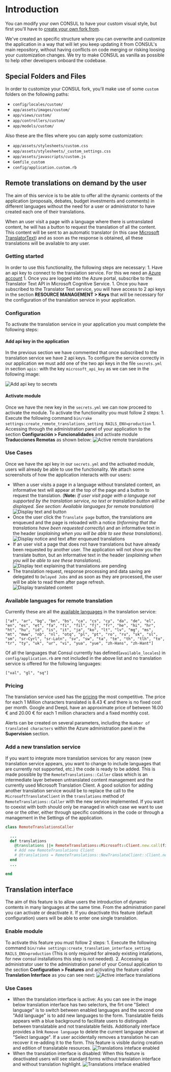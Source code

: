 # Introduction

You can modify your own CONSUL to have your custom visual style, but first you'll have to [create your own fork from](https://github.com/taitus/docs/tree/ae4f905cbe4d87e22bef41f563ffdf81aa3cfb3b/en/customization/forks/create.md).

We've created an specific structure where you can overwrite and customize the application in a way that will let you keep updating it from CONSUL's main repository, without having conflicts on code merging or risking loosing your customization changes. We try to make CONSUL as vanilla as possible to help other developers onboard the codebase.

## Special Folders and Files

In order to customize your CONSUL fork, you'll make use of some `custom` folders on the following paths:

* `config/locales/custom/`
* `app/assets/images/custom/`
* `app/views/custom/`
* `app/controllers/custom/`
* `app/models/custom/`

Also these are the files where you can apply some customization:

* `app/assets/stylesheets/custom.css`
* `app/assets/stylesheets/_custom_settings.css`
* `app/assets/javascripts/custom.js`
* `Gemfile_custom`
* `config/application.custom.rb`

## Remote translations on demand by the user

The aim of this service is to be able to offer all the dynamic contents of the application \(proposals, debates, budget investments and comments\) in different languages without the need for a user or administrator to have created each one of their translations.

When an user visit a page with a language where there is untranslated content, he will has a button to request the translation of all the content. This content will be sent to an automatic translator \(in this case [Microsoft TranslatorText](https://azure.microsoft.com/en-us/services/cognitive-services/translator-text-api/)\) and as soon as the response is obtained, all these translations will be available to any user.

### Getting started

In order to use this functionality, the following steps are necessary: 1. Have an api key to connect to the translation service. For this we need an [Azure account](https://azure.microsoft.com/en-us/) 1. Once you are logged into the Azure portal, subscribe to the Translator Text API in Microsoft Cognitive Service. 1. Once you have subscribed to the Translator Text service, you will have access to 2 api keys in the section **RESOURCE MANAGEMENT &gt; Keys** that will be necessary for the configuration of the translation service in your application.

### Configuration

To activate the translation service in your application you must complete the following steps:

#### Add api key in the application

In the previous section we have commented that once subscribed to the translation service we have 2 api keys. To configure the service correctly in our application we must add one of the two api keys in the file `secrets.yml` in section `apis:` with the key `microsoft_api_key` as we can see in the following image:

![Add api key to secrets](../../.gitbook/assets/add-api-key-to-secrets.png)

#### Activate module

Once we have the new key in the `secrets.yml` we can now proceed to activate the module. To activate the functionality you must follow 2 steps: 1. Execute the following command `bin/rake settings:create_remote_translations_setting RAILS_ENV=production` 1. Accessing through the administration panel of your application to the section **Configuración &gt; Funcionalidades** and activate module **Traducciones Remotas** as shown below: ![Active remote translations](../../.gitbook/assets/active-remote-translations-en.png)

### Use Cases

Once we have the api key in our `secrets.yml` and the activated module, users will already be able to use the functionality. We attach some screenshots of how the application interacts with our users:

* When a user visits a page in a language without translated content, an informative text will appear at the top of the page and a button to request the translation. \(**Note:** _If user visit page with a language not supported by the translation service, no text or translation button will be displayed. See section: Available languages for remote translation_\) ![Display text and button](../../.gitbook/assets/display-text-and-button-en%20%281%29.png)
* Once the user click the `Translate page` button, the translations are enqueued and the page is reloaded with a notice \(_Informing that the translations have been requested correctly_\) and an informative text in the header \(_explaining when you will be able to see these translations_\). ![Display notice and text after enqueued translations](../../.gitbook/assets/display-notice-and-text-after-enqueued-en%20%281%29.png)
* If an user visit a page that does not have translations but have already been requested by another user. The application will not show you the translate button, but an informative text in the header \(_explaining when you will be able to see these translations_\). ![Display text explaining that translations are pending](../../.gitbook/assets/display-text-translations-pending-en.png)
* The translation request, response processing and data saving are delegated to `Delayed Jobs` and as soon as they are processed, the user will be able to read them after page refresh. ![Display translated content](../../.gitbook/assets/display-translated-content-en%20%281%29.png)

### Available languages for remote translation

Currently these are all the [available languages](https://docs.microsoft.com/en-us/azure/cognitive-services/translator/quickstart-ruby-languages) in the translation service:

```text
["af", "ar", "bg", "bn", "bs", "ca", "cs", "cy", "da", "de", "el", "en", "es", "et", "fa", "fi", "fil", "fj", "fr", "he", "hi", "hr", "ht", "hu", "id", "is", "it", "ja", "ko", "lt", "lv", "mg", "ms", "mt", "mww", "nb", "nl", "otq", "pl", "pt", "ro", "ru", "sk", "sl", "sm", "sr-Cyrl", "sr-Latn", "sv", "sw", "ta", "te", "th", "tlh", "to", "tr", "ty", "uk", "ur", "vi", "yua", "yue", "zh-Hans", "zh-Hant"]
```

Of all the languages that Consul currently has defined\(`available_locales`\) in `config/application.rb` are not included in the above list and no translation service is offered for the following languages:

```text
["val", "gl", "sq"]
```

### Pricing

The translation service used has the [pricing](https://azure.microsoft.com/en-us/pricing/details/cognitive-services/translator-text-api/) the most competitive. The price for each 1 Million characters translated is 8.43 € and there is no fixed cost per month. Google and DeepL have an approximate price of between 16.00 € and 20.00 € for each 1 million characters and a fixed monthly cost.

Alerts can be created on several parameters, including the `Number of translated characters` within the Azure administration panel in the **Supervision** section.

### Add a new translation service

If you want to integrate more translation services for any reason \(new translation service appears, you want to change to include languages that are currently not supported, etc.\) the code is ready to be added. This is made possible by the `RemoteTranslations::Caller` class which is an intermediate layer between untranslated content management and the currently used Microsoft Translation Client. A good solution for adding another translation service would be to replace the call to the `MicrosoftTranslateClient` in the `translations` method of `RemoteTranslations::Caller` with the new service implemented. If you want to coexist with both should only be managed in which case we want to use one or the other, either through specific conditions in the code or through a management in the Settings of the application.

```ruby
class RemoteTranslationsCaller

  ...
  def translations
    @translations ||= RemoteTranslations::Microsoft::Client.new.call(fields_values, locale)
    # Add new RemoteTranslations Client
    # @translations = RemoteTranslations::NewTranslateClient::Client.new.call(fields_values, locale_to)
  end
  ...

end
```

## Translation interface

The aim of this feature is to allow users the introduction of dynamic contents in many languages at the same time. From the administration panel you can activate or deactivate it. If you deactivate this feature \(default configuration\) users will be able to enter one single translation.

### Enable module

To activate this feature you must follow 2 steps: 1. Execute the following command `bin/rake settings:create_translation_interface_setting RAILS_ENV=production` \(This is only required for already existing intallations, for new consul installations this step is not needed\). 2. Accessing as administrator user to the administration panel of your Consul application to the section **Configuration &gt; Features** and activating the feature called **Translation Interface** as you can see next: ![Active interface translations](../../.gitbook/assets/active-interface-translations-en%20%281%29.png)

### Use Cases

* When the translation interface is active: As you can see in the image below translation interface has two selectors, the firt one "Select language" is to switch between enabled languages and the second one "Add language" is to add new languages to the form. Translatable fields appears with a blue background to facilitate users to distinguish between translatable and not translatable fields. Additionally interface provides a link `Remove language` to delete the current language shown at "Select language". If a user accidentally removes a translation he can recover it re-adding it to the form. This feature is visible during creation and edition of translatable resources. ![Translations inteface enabled](../../.gitbook/assets/translations-interface-enabled-en%20%281%29.png)
* When the translation interface is disabled: When this feature is deactivated users will see standard forms without translation interface and without translation highlight. ![Translations inteface enabled](../../.gitbook/assets/translations-interface-disabled-en%20%281%29.png)

